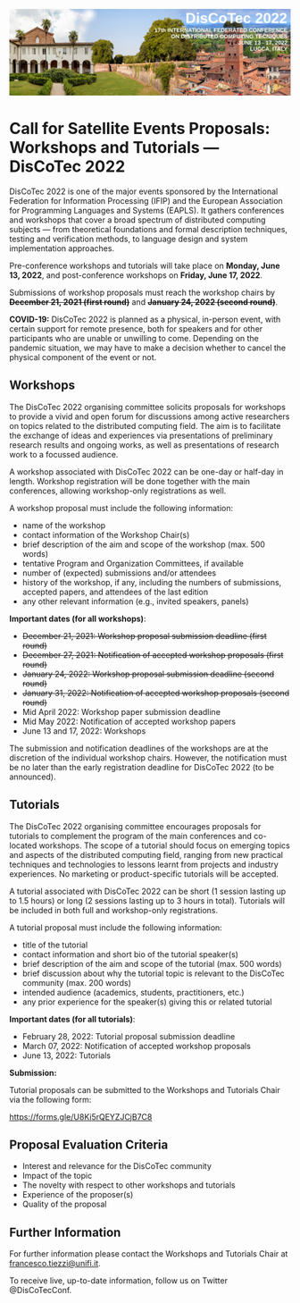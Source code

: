 [![](discotec2022-banner.jpeg)](https://www.discotec.org/2022/)

# Call for Satellite Events Proposals: Workshops and Tutorials  — DisCoTec 2022

DisCoTec 2022 is one of the major events sponsored by the International Federation for Information Processing (IFIP) and the European Association for Programming Languages and Systems (EAPLS). It gathers conferences and workshops that cover a broad spectrum of distributed computing subjects — from theoretical foundations and formal description techniques, testing and verification methods, to language design and system implementation approaches.

Pre-conference workshops and tutorials will take place on **Monday, June 13, 2022**, and post-conference workshops on **Friday, June 17, 2022**.

Submissions of workshop proposals must reach the workshop chairs by ~~**December 21, 2021 (first round)**~~ and ~~**January 24, 2022 (second round)**~~.

**COVID-19:** DisCoTec 2022 is planned as a physical, in-person event, with certain support for remote presence, 
both for speakers and for other participants who are unable or unwilling to come. Depending on the 
pandemic situation, we may have to make a decision whether to cancel the physical component of the 
event or not.

## Workshops 

The DisCoTec 2022 organising committee solicits proposals for workshops to provide a vivid and open forum for discussions among active researchers on topics related to the distributed computing field. The aim is to facilitate the exchange of ideas and experiences via presentations of preliminary research results and ongoing works, as well as presentations of research work to a focussed audience. 

A workshop associated with DisCoTec 2022 can be one-day or half-day in length. Workshop registration will be done together with the main conferences, allowing workshop-only registrations as well. 

A workshop proposal must include the following information:
  - name of the workshop
  - contact information of the Workshop Chair(s)
  - brief description of the aim and scope of the workshop (max. 500 words)
  - tentative Program and Organization Committees, if available
  - number of (expected) submissions and/or attendees  
  - history of the workshop, if any, including the numbers of submissions, 
    accepted papers, and attendees of the last edition
  - any other relevant information (e.g., invited speakers, panels)

**Important dates (for all workshops)**:
  - ~~December 21, 2021: Workshop proposal submission deadline (first round)~~
  - ~~December 27, 2021: Notification of accepted workshop proposals (first round)~~
  - ~~January 24, 2022: Workshop proposal submission deadline (second round)~~
  - ~~January 31, 2022: Notification of accepted workshop proposals (second round)~~
  - Mid April 2022: Workshop paper submission deadline
  - Mid May 2022: Notification of accepted workshop papers
  - June 13 and 17, 2022: Workshops

The submission and notification deadlines of the workshops are at the discretion of the individual workshop chairs. However, the notification must be no later than the early registration deadline for DisCoTec 2022 (to be announced).

<!--
**Submission:**

Workshop proposals can be submitted to the Workshop Chair via the following form:

<https://forms.gle/TDAfKLT7q6rHvveM7>

-->

## Tutorials 

The DisCoTec 2022 organising committee encourages proposals for tutorials to complement the   program of the main conferences and co-located workshops. The scope of a tutorial should focus on emerging topics and aspects of the distributed computing field, ranging from new practical techniques and technologies to lessons learnt from projects and industry experiences. No marketing or product-specific tutorials will be accepted. 

A tutorial associated with DisCoTec 2022 can be short (1 session lasting up to 1.5 hours) or long (2 sessions lasting up to 3 hours in total). Tutorials will be included in both full and workshop-only registrations. 

A tutorial proposal must include the following information:
  - title of the tutorial
  - contact information and short bio of the tutorial speaker(s)
  - brief description of the aim and scope of the tutorial (max. 500 words)
  - brief discussion about why the tutorial topic is relevant to the 
    DisCoTec community  (max. 200 words)
  - intended audience (academics, students, practitioners, etc.)
  - any prior experience for the speaker(s) giving this or related tutorial

**Important dates (for all tutorials)**:
  - February 28, 2022: Tutorial proposal submission deadline
  - March 07, 2022: Notification of accepted workshop proposals
  - June 13, 2022: Tutorials

**Submission:**

Tutorial proposals can be submitted to the Workshops and Tutorials Chair via the following form:

<https://forms.gle/U8Ki5rQEYZJCjB7C8>

## Proposal Evaluation Criteria 
  
  - Interest and relevance for the DisCoTec community
  - Impact of the topic
  - The novelty with respect to other workshops and tutorials
  - Experience of the proposer(s)
  - Quality of the proposal


## Further Information

For further information please contact the Workshops and Tutorials Chair at <francesco.tiezzi@unifi.it>.


To receive live, up-to-date information, follow us on Twitter @DisCoTecConf.
